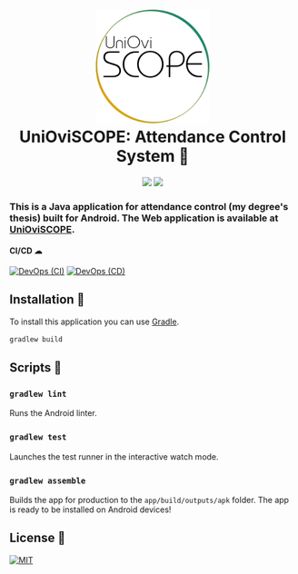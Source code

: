 <h1 align="center">
	<img src="https://raw.githubusercontent.com/robertene1994/unioviscope-web/master/src/assets/logo.png" alt="UniOviSCOPE: Attendance Control System" width="200">
	<br>
	UniOviSCOPE: Attendance Control System 🎯
</h1>
<h4 align="center">
	<img src="https://forthebadge.com/images/badges/built-for-android.svg"/>
	<img src="https://forthebadge.com/images/badges/uses-git.svg"/>
</h4>

### This is a Java application for attendance control (my degree's thesis) built for Android. The Web application is available at [UniOviSCOPE](https://unioviscope-web.herokuapp.com).

#### CI/CD ☁

[![DevOps (CI)](https://github.com/robertene1994/unioviscope-android/workflows/DevOps%20(CI)/badge.svg)](https://github.com/robertene1994/unioviscope-android/actions?query=workflow%3A%22DevOps+%28CI%29%22) [![DevOps (CD)](https://github.com/robertene1994/unioviscope-android/workflows/DevOps%20(CD)/badge.svg)](https://github.com/robertene1994/unioviscope-android/actions?query=workflow%3A%22DevOps+%28CD%29%22)

## Installation 🔧

To install this application you can use [Gradle](https://gradle.org/).

```bash
gradlew build  
```

## Scripts 📜

### `gradlew lint`

Runs the Android linter.

### `gradlew test`

Launches the test runner in the interactive watch mode.

### `gradlew assemble`

Builds the app for production to the `app/build/outputs/apk` folder. The app is ready to be installed on Android devices!


## License 🔑

[![MIT](https://badges.frapsoft.com/os/mit/mit.svg?v=102)](LICENSE)